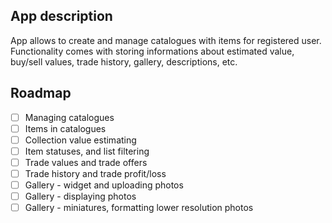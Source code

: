## App description

App allows to create and manage catalogues with items for registered user. Functionality comes with storing informations about estimated value, buy/sell values, trade history, gallery, descriptions, etc.

## Roadmap

- [ ] Managing catalogues
- [ ] Items in catalogues
- [ ] Collection value estimating
- [ ] Item statuses, and list filtering
- [ ] Trade values and trade offers
- [ ] Trade history and trade profit/loss
- [ ] Gallery - widget and uploading photos
- [ ] Gallery - displaying photos
- [ ] Gallery - miniatures, formatting lower resolution photos